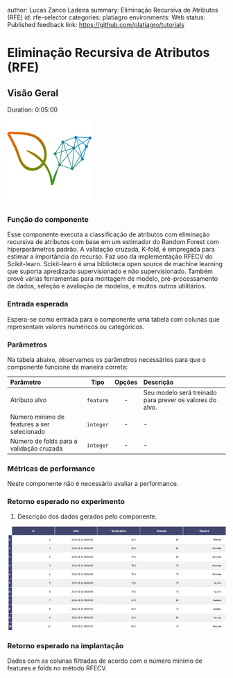 author: Lucas Zanco Ladeira
summary: Eliminação Recursiva de Atributos (RFE)
id: rfe-selector
categories: platiagro
environments: Web
status: Published
feedback link: https://github.com/platiagro/tutorials

# Eliminação Recursiva de Atributos (RFE)

## Visão Geral
Duration: 0:05:00

![Logotipo da PlatIAgro: possui o desenho de duas folhas verdes, uma delas é formada por linhas e pontos, como um gráfico estatístico](img/logo.png)

### Função do componente

Esse componente executa a classificação de atributos com eliminação recursiva de atributos com base em um estimador do Random Forest com hiperparâmetros padrão. A validação cruzada, K-fold, é empregada para estimar a importância do recurso. Faz uso da implementação RFECV do Scikit-learn.
Scikit-learn é uma biblioteca open source de machine learning que suporta apredizado supervisionado e não supervisionado. Também provê várias ferramentas para montagem de modelo, pré-processamento de dados, seleção e avaliação de modelos, e muitos outros utilitários.

### Entrada esperada

Espera-se como entrada para o componente uma tabela com colunas que representam valores numéricos ou categóricos.

### Parâmetros

Na tabela abaixo, observamos os parâmetros necessários para que o componente funcione da maneira correta:

| Parâmetro     | Tipo     | Opções        | Descrição                                           |
|:-------------|:--------:|:-------------:|:-----------------------------------------------------|
| Atributo alvo     | `feature` | - | Seu modelo será treinado para prever os valores do alvo. |
| Número mínimo de features a ser selecionado | `integer` | - | - |
| Número de folds para a validação cruzada | `integer` | - | - |

### Métricas de performance

Neste componente não é necessário avaliar a performance.

### Retorno esperado no experimento

1. Descrição dos dados gerados pelo componente.

![Tabela dos Dados](img/table.png)


### Retorno esperado na implantação

Dados com as colunas filtradas de acordo com o número mínimo de features e folds no método RFECV.